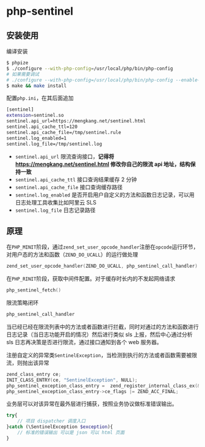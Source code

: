 # php-sentinel
## 安装使用
编译安装
```bash
$ phpize
$ ./configure --with-php-config=/usr/local/php/bin/php-config
# 如果需要调试
# ./configure --with-php-config=/usr/local/php/bin/php-config --enable-debug
$ make && make install
```
配置`php.ini`，在其后面追加
```bash
[sentinel]
extension=sentinel.so
sentinel.api_url=https://mengkang.net/sentinel.html
sentinel.api_cache_ttl=120
sentinel.api_cache_file=/tmp/sentinel.rule
sentinel.log_enabled=1
sentinel.log_file=/tmp/sentinel.log
```
- `sentinel.api_url` 限流查询接口，**记得将 https://mengkang.net/sentinel.html 修改你自己的限流 api 地址，结构保持一致**
- `sentinel.api_cache_ttl` 接口查询结果缓存 2 分钟
- `sentinel.api_cache_file` 接口查询缓存路径
- `sentinel.log_enabled` 是否开启用户自定义的方法和函数日志记录，可以用日志处理工具收集比如阿里云 SLS
- `sentinel.log_file` 日志记录路径

## 原理
在`PHP_MINIT`阶段，通过`zend_set_user_opcode_handler`注册在`opcode`运行环节，对用户态的方法和函数（`ZEND_DO_UCALL`）的运行做处理
```c
zend_set_user_opcode_handler(ZEND_DO_UCALL, php_sentinel_call_handler)
```
在`PHP_RINIT`阶段，获取中间件配置。对于缓存时长内的不发起网络请求
```c
php_sentinel_fetch()
```
限流策略闭环
```c
php_sentinel_call_handler
```
当已经已经在限流列表中的方法或者函数进行拦截，同时对通过的方法和函数进行日志记录（当日志功能开启的情况）然后进行类似 sls 上报，然后中心通过分析 sls 日志再决策是否进行限流，通过接口通知到各个 web 服务器。

注册自定义的异常类`SentinelException`，当检测到执行的方法或者函数需要被限流，则抛出该异常
```c
zend_class_entry ce;
INIT_CLASS_ENTRY(ce, "SentinelException", NULL);
php_sentinel_exception_class_entry =  zend_register_internal_class_ex(&ce, zend_ce_exception);
php_sentinel_exception_class_entry->ce_flags |= ZEND_ACC_FINAL;
```
业务层可以对该异常在最外层进行捕获，按照业务协议做标准错误输出。
```php
try{
    // 项目 dispatcher 调度入口
}catch (\SentinelException $exception){
    // 标准的错误输出 可以是 json 可以 html 页面
}
```